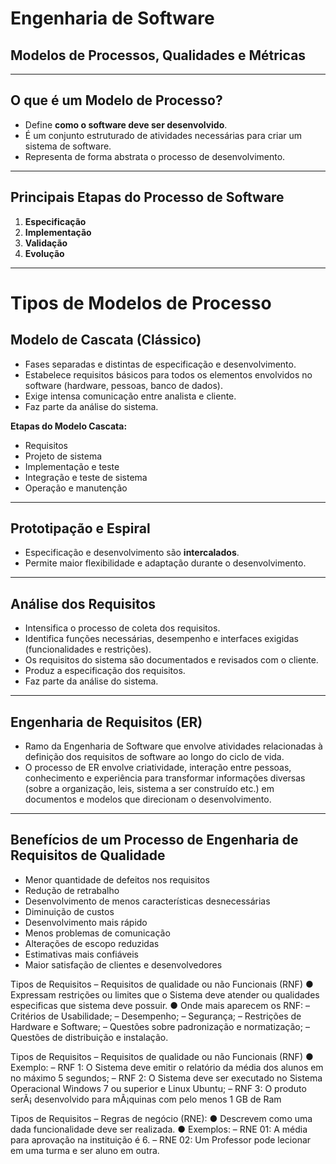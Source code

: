 # Engenharia de Software

## Modelos de Processos, Qualidades e Métricas

---

## O que é um Modelo de Processo?

- Define **como o software deve ser desenvolvido**.
- É um conjunto estruturado de atividades necessárias para criar um sistema de software.
- Representa de forma abstrata o processo de desenvolvimento.

---

## Principais Etapas do Processo de Software

1. **Especificação**
2. **Implementação**
3. **Validação**
4. **Evolução**

---

# Tipos de Modelos de Processo

## Modelo de Cascata (Clássico)

- Fases separadas e distintas de especificação e desenvolvimento.
- Estabelece requisitos básicos para todos os elementos envolvidos no software (hardware, pessoas, banco de dados).
- Exige intensa comunicação entre analista e cliente.
- Faz parte da análise do sistema.

**Etapas do Modelo Cascata:**
- Requisitos
- Projeto de sistema
- Implementação e teste
- Integração e teste de sistema
- Operação e manutenção

---

## Prototipação e Espiral

- Especificação e desenvolvimento são **intercalados**.
- Permite maior flexibilidade e adaptação durante o desenvolvimento.

---

## Análise dos Requisitos

- Intensifica o processo de coleta dos requisitos.
- Identifica funções necessárias, desempenho e interfaces exigidas (funcionalidades e restrições).
- Os requisitos do sistema são documentados e revisados com o cliente.
- Produz a especificação dos requisitos.
- Faz parte da análise do sistema.

---

## Engenharia de Requisitos (ER)

- Ramo da Engenharia de Software que envolve atividades relacionadas à definição dos requisitos de software ao longo do ciclo de vida.
- O processo de ER envolve criatividade, interação entre pessoas, conhecimento e experiência para transformar informações diversas (sobre a organização, leis, sistema a ser construído etc.) em documentos e modelos que direcionam o desenvolvimento.

---

## Benefícios de um Processo de Engenharia de Requisitos de Qualidade

- Menor quantidade de defeitos nos requisitos
- Redução de retrabalho
- Desenvolvimento de menos características desnecessárias
- Diminuição de custos
- Desenvolvimento mais rápido
- Menos problemas de comunicação
- Alterações de escopo reduzidas
- Estimativas mais confiáveis
- Maior satisfação de clientes e desenvolvedores

Tipos de Requisitos
– Requisitos de qualidade ou não Funcionais (RNF)
● Expressam restrições ou limites que o Sistema deve atender
ou qualidades especificas que sistema deve possuir.
● Onde mais aparecem os RNF:
– Critérios de Usabilidade;
– Desempenho;
– Segurança;
– Restrições de Hardware e Software;
– Questões sobre padronização e normatização;
– Questões de distribuição e instalação.

Tipos de Requisitos
– Requisitos de qualidade ou não Funcionais (RNF)
● Exemplo:
– RNF 1: O Sistema deve emitir o relatório da média
dos alunos em no máximo 5 segundos;
– RNF 2: O Sistema deve ser executado no Sistema
Operacional Windows 7 ou superior e Linux Ubuntu;
– RNF 3: O produto serÃ¡ desenvolvido para
mÃ¡quinas com pelo menos 1 GB de Ram

Tipos de Requisitos
– Regras de negócio (RNE):
● Descrevem como uma dada funcionalidade deve ser
realizada.
● Exemplos:
– RNE 01: A média para aprovação na instituição é 6.
– RNE 02: Um Professor pode lecionar em uma turma
e ser aluno em outra.